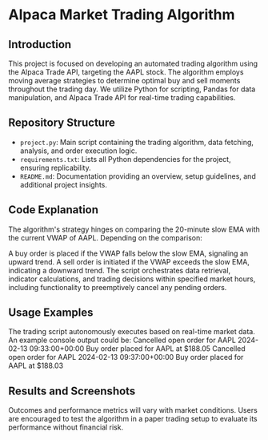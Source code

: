 # Alpaca Market Trading Algorithm

## Introduction

This project is focused on developing an automated trading algorithm using the Alpaca Trade API, targeting the AAPL stock. The algorithm employs moving average strategies to determine optimal buy and sell moments throughout the trading day. We utilize Python for scripting, Pandas for data manipulation, and Alpaca Trade API for real-time trading capabilities.

## Repository Structure

- `project.py`: Main script containing the trading algorithm, data fetching, analysis, and order execution logic.
- `requirements.txt`: Lists all Python dependencies for the project, ensuring replicability.
- `README.md`: Documentation providing an overview, setup guidelines, and additional project insights.

## Code Explanation
The algorithm's strategy hinges on comparing the 20-minute slow EMA with the current VWAP of AAPL. Depending on the comparison:

A buy order is placed if the VWAP falls below the slow EMA, signaling an upward trend.
A sell order is initiated if the VWAP exceeds the slow EMA, indicating a downward trend.
The script orchestrates data retrieval, indicator calculations, and trading decisions within specified market hours, including functionality to preemptively cancel any pending orders.

## Usage Examples
The trading script autonomously executes based on real-time market data. An example console output could be:
Cancelled open order for AAPL
2024-02-13 09:33:00+00:00
Buy order placed for AAPL at $188.05
Cancelled open order for AAPL
2024-02-13 09:37:00+00:00
Buy order placed for AAPL at $188.03
## Results and Screenshots
Outcomes and performance metrics will vary with market conditions. Users are encouraged to test the algorithm in a paper trading setup to evaluate its performance without financial risk.
